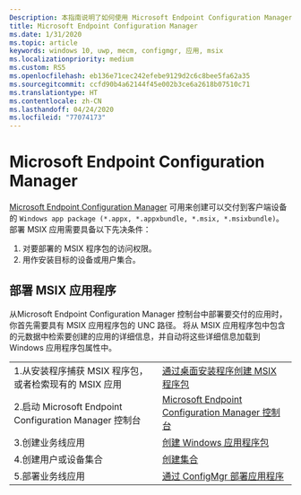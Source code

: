 ```yaml
---
Description: 本指南说明了如何使用 Microsoft Endpoint Configuration Manager 创建和部署 MSIX 应用
title: Microsoft Endpoint Configuration Manager
ms.date: 1/31/2020
ms.topic: article
keywords: windows 10, uwp, mecm, configmgr, 应用, msix
ms.localizationpriority: medium
ms.custom: RS5
ms.openlocfilehash: eb136e71cec242efebe9129d2c6c8bee5fa62a35
ms.sourcegitcommit: ccfd90b4a62144f45e002b3ce6a2618b07510c71
ms.translationtype: HT
ms.contentlocale: zh-CN
ms.lasthandoff: 04/24/2020
ms.locfileid: "77074173"
---
```

# <a name="microsoft-endpoint-configuration-manager"></a>Microsoft Endpoint Configuration Manager
[Microsoft Endpoint Configuration Manager](https://docs.microsoft.com/configmgr/) 可用来创建可以交付到客户端设备的 `Windows app package (*.appx, *.appxbundle, *.msix, *.msixbundle)`。 部署 MSIX 应用需要具备以下先决条件：
1) 对要部署的 MSIX 程序包的访问权限。
2) 用作安装目标的设备或用户集合。

## <a name="deploying-msix-application"></a>部署 MSIX 应用程序
从Microsoft Endpoint Configuration Manager 控制台中部署要交付的应用时，你首先需要具有 MSIX 应用程序包的 UNC 路径。 将从 MSIX 应用程序包中包含的元数据中检索要创建的应用的详细信息，并自动将这些详细信息加载到 Windows 应用程序包属性中。

|||
|-----|------|
| 1.从安装程序捕获 MSIX 程序包，或者检索现有的 MSIX 应用 | [通过桌面安装程序创建 MSIX 程序包](../packaging-tool/create-app-package-msi-vm.md)  |
| 2.启动 Microsoft Endpoint Configuration Manager 控制台 | [Microsoft Endpoint Configuration Manager 控制台](https://devicemanagement.microsoft.com) |
| 3.创建业务线应用 | [创建 Windows 应用程序包](https://docs.microsoft.com/configmgr/apps/get-started/creating-windows-applications) |
| 4.创建用户或设备集合 | [创建集合](https://docs.microsoft.com/configmgr/core/clients/manage/collections/create-collections) |
| 5.部署业务线应用 | [通过 ConfigMgr 部署应用程序](https://docs.microsoft.com/configmgr/apps/deploy-use/deploy-applications) |
